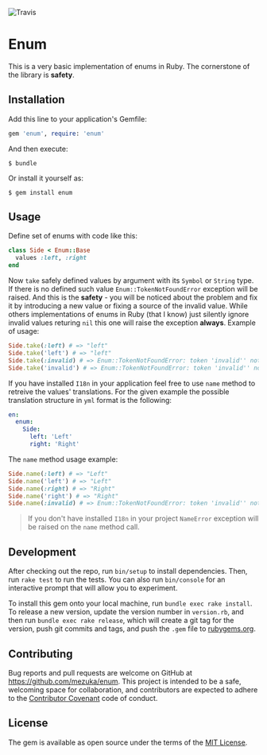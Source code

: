 ![Travis](https://travis-ci.org/mezuka/enum.svg)
# Enum

This is a very basic implementation of enums in Ruby. The cornerstone of the library is **safety**.

## Installation

Add this line to your application's Gemfile:

```ruby
gem 'enum', require: 'enum'
```

And then execute:

    $ bundle

Or install it yourself as:

    $ gem install enum

## Usage

Define set of enums with code like this:
```ruby
class Side < Enum::Base
  values :left, :right
end
```

Now `take` safely defined values by argument with its `Symbol` or `String` type. If there is no defined such value `Enum::TokenNotFoundError` exception will be raised. And this is the **safety** - you will be noticed about the problem and fix it by introducing a new value or fixing a source of the invalid value. While others implementations of enums in Ruby (that I know) just silently ignore invalid values returing `nil` this one will raise the exception **always**. Example of usage:

```ruby
Side.take(:left) # => "left"
Side.take('left') # => "left"
Side.take(:invalid) # => Enum::TokenNotFoundError: token 'invalid'' not found in the enum Side
Side.take('invalid') # => Enum::TokenNotFoundError: token 'invalid'' not found in the enum Side
```

If you have installed `I18n` in your application feel free to use `name` method to retreive the values' translations. For the given example the possible translation structure in `yml` format is the following:

```yml
en:
  enum:
    Side:
      left: 'Left'
      right: 'Right'
```

The `name` method usage example:

```ruby
Side.name(:left) # => "Left"
Side.name('left') # => "Left"
Side.name(:right) # => "Right"
Side.name('right') # => "Right"
Side.name(:invalid) # => Enum::TokenNotFoundError: token 'invalid'' not found in the enum Side
```

> If you don't have installed `I18n` in your project `NameError` exception will be raised on the `name` method call.

## Development

After checking out the repo, run `bin/setup` to install dependencies. Then, run `rake test` to run the tests. You can also run `bin/console` for an interactive prompt that will allow you to experiment.

To install this gem onto your local machine, run `bundle exec rake install`. To release a new version, update the version number in `version.rb`, and then run `bundle exec rake release`, which will create a git tag for the version, push git commits and tags, and push the `.gem` file to [rubygems.org](https://rubygems.org).

## Contributing

Bug reports and pull requests are welcome on GitHub at https://github.com/mezuka/enum. This project is intended to be a safe, welcoming space for collaboration, and contributors are expected to adhere to the [Contributor Covenant](contributor-covenant.org) code of conduct.


## License

The gem is available as open source under the terms of the [MIT License](http://opensource.org/licenses/MIT).

